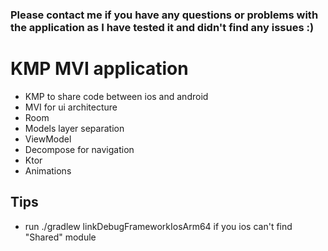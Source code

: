 ### Please contact me if you have any questions or problems with the application as I have tested it and didn't find any issues :)
# KMP MVI application
- KMP to share code between ios and android
- MVI for ui architecture
- Room
- Models layer separation
- ViewModel
- Decompose for navigation
- Ktor
- Animations

## Tips
- run ./gradlew linkDebugFrameworkIosArm64 if you ios can't find "Shared" module
